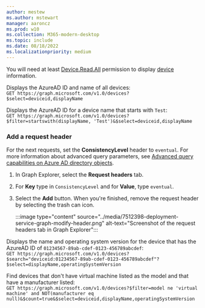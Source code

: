 ```yaml
---
author: mestew
ms.author: mstewart
manager: aaroncz
ms.prod: w10
ms.collection: M365-modern-desktop
ms.topic: include
ms.date: 08/18/2022
ms.localizationpriority: medium
---
```

<!--This file is shared by deployment-service-drivers.md, deployment-service-expedited-updates.md, and the deployment-service-feature-updates.md articles. Headings may be driven by article context. 7512398 -->

You will need at least [Device.Read.All](/graph/permissions-reference#device-permissions) permission to display [device](/graph/api/resources/device) information.

Displays the AzureAD ID and name of all devices:</br>
 `GET https://graph.microsoft.com/v1.0/devices?$select=deviceid,displayName`

Displays the AzureAD ID for a device name that starts with `Test`:</br>
 `GET https://graph.microsoft.com/v1.0/devices?$filter=startswith(displayName, 'Test')&$select=deviceid,displayName`



### Add a request header

For the next requests, set the **ConsistencyLevel** header to `eventual`. For more information about advanced query parameters, see [Advanced query capabilities on Azure AD directory objects](/graph/aad-advanced-queries).

1. In Graph Explorer, select the **Request headers** tab.
1. For **Key** type in `ConsistencyLevel` and for **Value**, type `eventual`. 
1. Select the **Add** button. When you're finished, remove the request header by selecting the trash can icon.

    :::image type="content" source="../media/7512398-deployment-service-graph-modify-header.png" alt-text="Screenshot of the request headers tab in Graph Explorer":::

Displays the name and operating system version for the device that has the AzureAD ID of `01234567-89ab-cdef-0123-456789abcdef`:</br>
 `GET https://graph.microsoft.com/v1.0/devices?$search="deviceid:01234567-89ab-cdef-0123-456789abcdef"?$select=displayName,operatingSystemVersion`

Find devices that don't have virtual machine listed as the model and that have a manufacturer listed: </br>
`GET https://graph.microsoft.com/v1.0/devices?$filter=model ne 'virtual machine' and NOT(manufacturer eq null)&$count=true&$select=deviceid,displayName,operatingSystemVersion`

